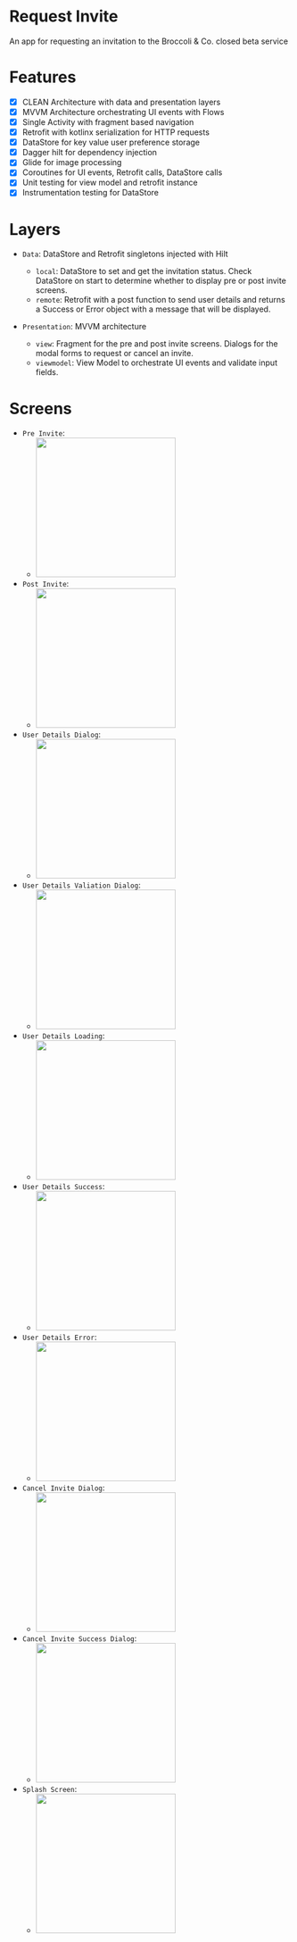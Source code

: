 # Request Invite
An app for requesting an invitation to the Broccoli &amp; Co. closed beta service

# Features
- [x] CLEAN Architecture with data and presentation layers
- [x] MVVM Architecture orchestrating UI events with Flows
- [x] Single Activity with fragment based navigation
- [x] Retrofit with kotlinx serialization for HTTP requests
- [x] DataStore for key value user preference storage
- [x] Dagger hilt for dependency injection
- [x] Glide for image processing
- [x] Coroutines for UI events, Retrofit calls, DataStore calls
- [x] Unit testing for view model and retrofit instance
- [x] Instrumentation testing for DataStore

# Layers
- `Data`: DataStore and Retrofit singletons injected with Hilt
  - `local`: DataStore to set and get the invitation status. Check DataStore on start to determine whether to display pre or post invite screens.
  - `remote`: Retrofit with a post function to send user details and returns a Success or Error object with a message that will be displayed.

- `Presentation`: MVVM architecture
  - `view`: Fragment for the pre and post invite screens. Dialogs for the modal forms to request or cancel an invite.
  - `viewmodel`: View Model to orchestrate UI events and validate input fields.

# Screens
- `Pre Invite`:
  - <img src="readme/pre_invite.png" width="250">
- `Post Invite`:
  - <img src="readme/post_invite.png" width="250">
- `User Details Dialog`:
  - <img src="readme/user_details_dialog.png" width="250">
- `User Details Valiation Dialog`:
  - <img src="readme/user_details_validation_dialog.png" width="250">
- `User Details Loading`:
  - <img src="readme/user_details_loading.png" width="250">
- `User Details Success`:
  - <img src="readme/user_details_success.png" width="250">
- `User Details Error`:
  - <img src="readme/user_details_error.png" width="250">
- `Cancel Invite Dialog`:
  - <img src="readme/cancel_invite_dialog.png" width="250">
- `Cancel Invite Success Dialog`:
  - <img src="readme/cancel_invite_success.png" width="250">
- `Splash Screen`:
  - <img src="readme/splash_screen.png" width="250">